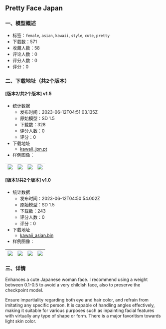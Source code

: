 ## Pretty Face Japan
### 一、模型概述

- 标签：`female`, `asian`, `kawaii`, `style`, `cute`, `pretty`
- 下载数：571
- 收藏人数：58
- 评论人数：0
- 评分人数：0
- 评分：0

### 二、下载地址（共2个版本）

#### [版本2/共2个版本] v1.5

- 统计数据
  - 发布时间：2023-06-12T04:51:03.135Z
  - 原始模型：SD 1.5
  - 下载数：328
  - 评分人数：0
  - 评分：0
- 下载地址
  - [kawaii_jpn.pt](https://civitai.com/api/download/models/94269)
- 样例图像：

| <img src="https://image.civitai.com/xG1nkqKTMzGDvpLrqFT7WA/912ede12-df52-4587-b8cc-621675ee6b25/width=450/1117222.jpeg" /> | <img src="https://image.civitai.com/xG1nkqKTMzGDvpLrqFT7WA/007b6bb1-4ce9-4cb5-a0ac-d68e110da12d/width=450/1117159.jpeg" /> | <img src="https://image.civitai.com/xG1nkqKTMzGDvpLrqFT7WA/b9623b08-300f-4e4c-bf9c-345d29697099/width=450/1117343.jpeg" /> | <img src="https://image.civitai.com/xG1nkqKTMzGDvpLrqFT7WA/46b36944-b0be-4713-9a9f-122f1475dbfb/width=450/1117230.jpeg" /> |
| ---- | ---- | ---- | ---- |

#### [版本1/共2个版本] v1.0

- 统计数据
  - 发布时间：2023-06-12T04:50:54.002Z
  - 原始模型：SD 1.5
  - 下载数：243
  - 评分人数：0
  - 评分：0
- 下载地址
  - [kawaii_asian.bin](https://civitai.com/api/download/models/93533)
- 样例图像：

| <img src="https://image.civitai.com/xG1nkqKTMzGDvpLrqFT7WA/bfe8a12a-a3d3-4601-a38a-219c5026f71d/width=450/1104823.jpeg" /> | <img src="https://image.civitai.com/xG1nkqKTMzGDvpLrqFT7WA/d22e4602-1e63-48a6-815e-502dd4fa7f76/width=450/1104785.jpeg" /> | <img src="https://image.civitai.com/xG1nkqKTMzGDvpLrqFT7WA/edf17f6c-a578-4852-b60a-daaa22d03df8/width=450/1104827.jpeg" /> | <img src="https://image.civitai.com/xG1nkqKTMzGDvpLrqFT7WA/5af08d99-9938-4634-9d8d-bb3151b883a5/width=450/1104610.jpeg" /> |
| ---- | ---- | ---- | ---- |


### 三、详情
<p>Enhances a cute Japanese woman face. I recommend using a weight between 0.1-0.5 to avoid a very childish face, also to preserve the checkpoint model.</p><p>Ensure impartiality regarding both eye and hair color, and refrain from imitating any specific person. It is capable of handling angles effectively, making it suitable for various purposes such as inpainting facial features with virtually any type of shape or form. There is a major favoritism towards light skin color.</p>